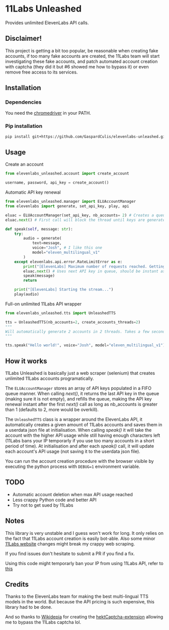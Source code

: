 # 11Labs Unleashed

Provides unlimited ElevenLabs API calls.

## Disclaimer!
This project is getting a bit too popular, be reasonable when creating fake accounts, if too many fake accounts are created, the 11Labs team will start investigating these fake accounts, and patch automated account creation with captcha (they did it but #6 showed me how to bypass it) or even remove free access to its services.

## Installation

### Dependencies

You need the [chromedriver](https://chromedriver.chromium.org/downloads) in your PATH.

### Pip installation

```bash
pip install git+https://github.com/GaspardCulis/elevenlabs-unleashed.git
```

## Usage

Create an account

```py
from elevenlabs_unleashed.account import create_account

username, password, api_key = create_account()
```

Automatic API key renewal

```py
from elevenlabs_unleashed.manager import ELUAccountManager
from elevenlabs import generate, set_api_key, play, api

eluac = ELUAccountManager(set_api_key, nb_accounts= 2) # Creates a queue of API keys
eluac.next() # First call will block the thread until keys are generated, and call set_api_key

def speak(self, message: str):
    try:
        audio = generate(
            text=message,
            voice="Josh", # I like this one
            model="eleven_multilingual_v1"
        )
    except elevenlabs.api.error.RateLimitError as e:
        print("[ElevenLabs] Maximum number of requests reached. Getting a new API key...")
        eluac.next() # Uses next API key in queue, should be instant as nb_accounts > 1, and will generate a new key in a background thread.
        speak(message)
        return

    print("[ElevenLabs] Starting the stream...")
    play(audio)
```

Full-on unlimited 11Labs API wrapper
    
```py
from elevenlabs_unleashed.tts import UnleashedTTS

tts = UnleashedTTS(nb_accounts=2, create_accounts_threads=2)
"""
Will automatically generate 2 accounts in 2 threads. Takes a few seconds.
"""

tts.speak("Hello world!", voice="Josh", model="eleven_multilingual_v1")
```

## How it works

11Labs Unleashed is basically just a web scraper (selenium) that creates unlimited 11Labs accounts programatically.

The `ELUAccountManager` stores an array of API keys populated in a FIFO queue manner. When calling *next()*, it returns the last API key in the queue (making sure it is not empty), and refills the queue, making the API key renewal instant after the first *next()* call as long as nb_accounts is greater than 1 (defaults to 2, more would be overkill).

The `UnleashedTTS` class is a wrapper around the ElevenLabs API, it automatically creates a given amount of 11Labs accounts and saves them in a userdata json file at initialisation. When calling *speak()* it will take the account with the higher API usage while still having enough characters left (11Labs bans your IP temporarly if you use too many accounts in a short period of time). At initialisation and after each *speak()* call, it will update each account's API usage (not saving it to the userdata json file).

You can run the account creation procedure with the browser visible by executing the python process with `DEBUG=1` environment variable.

## TODO

- Automatic account deletion when max API usage reached
- Less crappy Python code and better API
- Try not to get sued by 11Labs

## Notes

This library is very unstable and I guess won't work for long. It only relies on the fact that 11Labs account creation is easily bot-able. Also some minor [11Labs website](https://beta.elevenlabs.io/) changes might break my crappy web scraping.

If you find issues don't hesitate to submit a PR if you find a fix.

Using this code might temporarly ban your IP from using 11Labs API, refer to [this](https://help.elevenlabs.io/hc/en-us/articles/14129701265681-Why-am-I-receiving-information-about-unusual-activity-)

## Credits

Thanks to the ElevenLabs team for making the best multi-lingual TTS models in the world. But because the API pricing is such expensive, this library had to be done.

And so thanks to [Wikidepia](https://github.com/Wikidepia) for creating the [hektCaptcha-extension](https://github.com/Wikidepia/hektCaptcha-extension) allowing me to bypass the 11Labs captcha lol.
